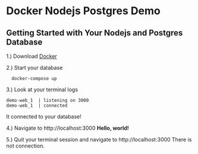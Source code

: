 # Docker Nodejs Postgres Demo

## Getting Started with Your Nodejs and Postgres Database

1.) Download [Docker](https://www.docker.com/get-started)

2.) Start your database
```
  docker-compose up
```

3.) Look at your terminal logs
```
demo-web_1  | listening on 3000
demo-web_1  | connected
```

It connected to your database!

4.) Navigate to http://localhost:3000
  **Hello, world!**

5.) Quit your terminal session and navigate to http://localhost:3000
  There is not connection.

